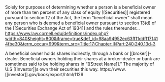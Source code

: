 
Solely for purposes of determining whether a person is a beneficial owner of more than ten percent of any class of equity [[Securities]] registered pursuant to section 12 of the Act, the term “beneficial owner” shall mean any person who is deemed a beneficial owner pursuant to section 13(d) of the [[Securities Exchange Act of 1934]] and the rules thereunder...
https://www.law.cornell.edu/definitions/index.php?width=840&height=800&iframe=true&def_id=98aa94952ec63ff11ddff171414fbe30&term_occur=999&term_src=Title:17:Chapter:II:Part:240:240.13d-3

A beneficial owner holds shares indirectly, through a bank or [[broker]]-dealer. Beneficial owners holding their shares at a broker-dealer or bank are sometimes said to be holding shares in “[[Street Name]].” The majority of U.S [[Investor]]s own their securities this way.
https://www.[[investor]].gov/book/export/html/1129